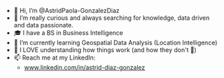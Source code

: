 - 👋 Hi, I’m @AstridPaola-GonzalezDiaz
- 👀 I’m really curious and always searching for knowledge, data driven and data passionate.
- 🎓 I have a BS in Business Intelligence
- 🌱 I’m currently learning Geospatial Data Analysis (Location Intelligence)
- 💞️ I LOVE understanding how things work (and how they don't 👀)
- 📫 Reach me at my LinkedIn:
  -  www.linkedin.com/in/astrid-diaz-gonzalez

<!---
AstridPaola-GonzalezDiaz/AstridPaola-GonzalezDiaz is a ✨ special ✨ repository because its `README.md` (this file) appears on your GitHub profile.
You can click the Preview link to take a look at your changes.
--->
